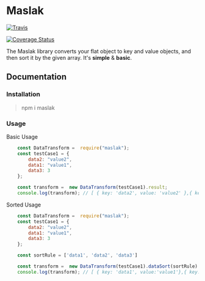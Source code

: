# Maslak
[![Travis](https://travis-ci.org/goktuggoktas/maslak.svg?branch=master)](https://travis-ci.org/goktuggoktas/maslak)

[![Coverage Status](https://coveralls.io/repos/github/goktuggoktas/maslak/badge.svg?branch=master)](https://coveralls.io/github/goktuggoktas/maslak?branch=master)

The Maslak library converts your flat object to key and value objects, and then sort it by the given array.
It's **simple** & **basic**.

## Documentation

### Installation

> npm i maslak

### Usage

Basic Usage

```javascript
    const DataTransform =  require("maslak");
    const testCase1 = {
        data2: "value2",
        data1: "value1",
        data3: 3
    };

    const transform =  new DataTransform(testCase1).result;
    console.log(transform); // [ { key: 'data2', value: 'value2' },{ key: 'data1', value:'value1'},{ key: 'data3', value: 3 } ] //
```

Sorted Usage

```javascript
    const DataTransform =  require("maslak");
    const testCase1 = {
        data2: "value2",
        data1: "value1",
        data3: 3
    };

    const sortRule = ['data1', 'data2', 'data3']

    const transform =  new DataTransform(testCase1).dataSort(sortRule).result;
    console.log(transform); // [ { key: 'data1', value:'value1'},{ key: 'data2', value: 'value2' },{ key: 'data3', value: 3 } ] //
```
